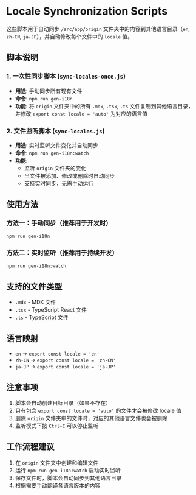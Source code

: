 # Locale Synchronization Scripts

这些脚本用于自动同步 `/src/app/origin` 文件夹中的内容到其他语言目录（`en`, `zh-CN`, `ja-JP`），并自动修改每个文件中的 `locale` 值。

## 脚本说明

### 1. 一次性同步脚本 (`sync-locales-once.js`)
- **用途**: 手动同步所有现有文件
- **命令**: `npm run gen-i18n`
- **功能**: 将 `origin` 文件夹中的所有 `.mdx`, `.tsx`, `.ts` 文件复制到其他语言目录，并修改 `export const locale = 'auto'` 为对应的语言值

### 2. 文件监听脚本 (`sync-locales.js`)
- **用途**: 实时监听文件变化并自动同步
- **命令**: `npm run gen-i18n:watch`
- **功能**: 
  - 监听 `origin` 文件夹的变化
  - 当文件被添加、修改或删除时自动同步
  - 支持实时同步，无需手动运行

## 使用方法

### 方法一：手动同步（推荐用于开发时）
```bash
npm run gen-i18n
```

### 方法二：实时监听（推荐用于持续开发）
```bash
npm run gen-i18n:watch
```

## 支持的文件类型
- `.mdx` - MDX 文件
- `.tsx` - TypeScript React 文件  
- `.ts` - TypeScript 文件

## 语言映射
- `en` → `export const locale = 'en'`
- `zh-CN` → `export const locale = 'zh-CN'`
- `ja-JP` → `export const locale = 'ja-JP'`

## 注意事项
1. 脚本会自动创建目标目录（如果不存在）
2. 只有包含 `export const locale = 'auto'` 的文件才会被修改 locale 值
3. 删除 `origin` 文件夹中的文件时，对应的其他语言文件也会被删除
4. 监听模式下按 `Ctrl+C` 可以停止监听

## 工作流程建议
1. 在 `origin` 文件夹中创建和编辑文件
2. 运行 `npm run gen-i18n:watch` 启动实时监听
3. 保存文件时，脚本会自动同步到其他语言目录
4. 根据需要手动翻译各语言版本的内容 